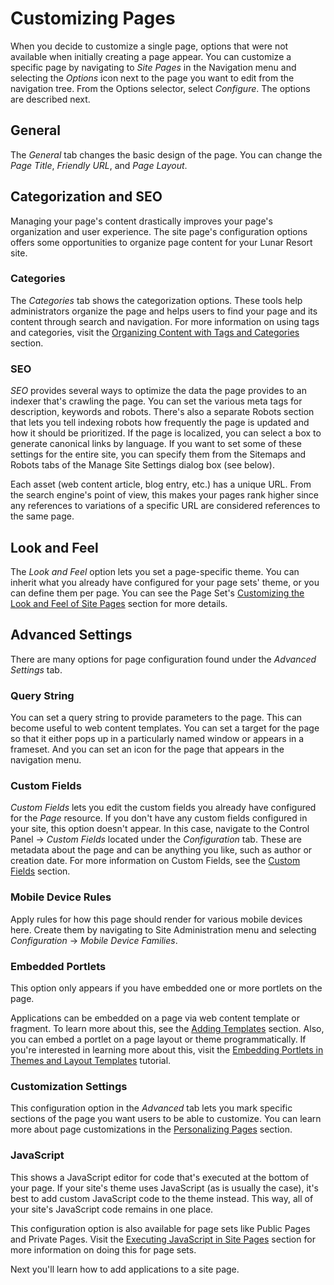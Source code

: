 # Customizing Pages [](id=customizing-pages)

When you decide to customize a single page, options that were not available when
initially creating a page appear. You can customize a specific page by
navigating to *Site Pages* in the Navigation menu and selecting the *Options*
icon next to the page you want to edit from the navigation tree. From the
Options selector, select *Configure*. The options are described next. 

## General

The *General* tab changes the basic design of the page. You can change the *Page
Title*, *Friendly URL*, and *Page Layout*. 

## Categorization and SEO

Managing your page's content drastically improves your page's organization and
user experience. The site page's configuration options offers some opportunities
to organize page content for your Lunar Resort site.

### Categories

The *Categories* tab shows the categorization options. These tools help
administrators organize the page and helps users to find your page and its
content through search and navigation. For more information on using tags and
categories, visit the 
[Organizing Content with Tags and Categories](/discover/portal/-/knowledge_base/7-1/organizing-content-with-tags-and-categories)
section.

### SEO [](id=seo)

*SEO* provides several ways to optimize the data the page provides to an indexer
that's crawling the page. You can set the various meta tags for description,
keywords and robots. There's also a separate Robots section that lets you tell
indexing robots how frequently the page is updated and how it should be
prioritized. If the page is localized, you can select a box to generate
canonical links by language. If you want to set some of these settings for the
entire site, you can specify them from the Sitemaps and Robots tabs of the
Manage Site Settings dialog box (see below).

Each asset (web content article, blog entry, etc.) has a unique URL. From the
search engine's point of view, this makes your pages rank higher since any
references to variations of a specific URL are considered references to the same
page.

## Look and Feel [](id=look-and-feel)

The *Look and Feel* option lets you set a page-specific theme. You can inherit
what you already have configured for your page sets' theme, or you can define
them per page. You can see the Page Set's
[Customizing the Look and Feel of Site Pages](/discover/portal/-/knowledge_base/7-1/creating-and-managing-pages#customizing-the-look-and-feel-of-site-pages)
section for more details.

## Advanced Settings

There are many options for page configuration found under the *Advanced 
Settings* tab. 

### Query String 

You can set a query string to provide parameters to the page. This can become
useful to web content templates. You can set a target for the page so that it
either pops up in a particularly named window or appears in a frameset. And you
can set an icon for the page that appears in the navigation menu.

### Custom Fields [](id=custom-fields)

*Custom Fields* lets you edit the custom fields you already have configured for
the *Page* resource. If you don't have any custom fields configured in your
site, this option doesn't appear. In this case, navigate to the Control
Panel &rarr; *Custom Fields* located under the *Configuration* tab. These are
metadata about the page and can be anything you like, such as author or creation
date. For more information on Custom Fields, see the 
[Custom Fields](/discover/portal/-/knowledge_base/7-1/custom5-fields) section.

### Mobile Device Rules [](id=mobile-device-rules)

Apply rules for how this page should render for various mobile devices here.
Create them by navigating to Site Administration menu and selecting
*Configuration* &rarr; *Mobile Device Families*.

### Embedded Portlets [](id=embedded-portlets)

This option only appears if you have embedded one or more portlets on
the page. 

Applications can be embedded on a page via web content template or fragment. To
learn more about this, see the 
[Adding Templates](/discover/portal/-/knowledge_base/7-1/designing-uniform-content#adding-templates)
section. Also, you can embed a portlet on a page layout or theme
programmatically. If you're interested in learning more about this, visit the
[Embedding Portlets in Themes and Layout Templates](/develop/tutorials/-/knowledge_base/7-1/embedding-portlets-in-themes-and-layout-templates)
tutorial.

### Customization Settings [](id=customization-settings)

This configuration option in the *Advanced* tab lets you mark specific
sections of the page you want users to be able to customize. You can learn more
about page customizations in the
[Personalizing Pages](/discover/portal/-/knowledge_base/7-1/creating-and-managing-pages#personalizing-pages)
section.

### JavaScript [](id=javascript)

This shows a JavaScript editor for code that's executed at the bottom of your
page. If your site's theme uses JavaScript (as is usually the case), it's best
to add custom JavaScript code to the theme instead. This way, all of your site's
JavaScript code remains in one place.

This configuration option is also available for page sets like Public Pages and
Private Pages. Visit the
[Executing JavaScript in Site Pages](/discover/portal/-/knowledge_base/7-1/creating-and-managing-pages#executing-javascript-in-site-pages)
section for more information on doing this for page sets.

Next you'll learn how to add applications to a site page.
